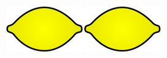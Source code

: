 [![Lemonoids](img/Lemon.svg "Lemonoids")](https://ncsources.github.io/games/lemonstroids.html) [![Cookie Clicker](img/Lemon.svg "Lemonoids")](https://ncsources.github.io/games/cookie-clicker/index.html)
